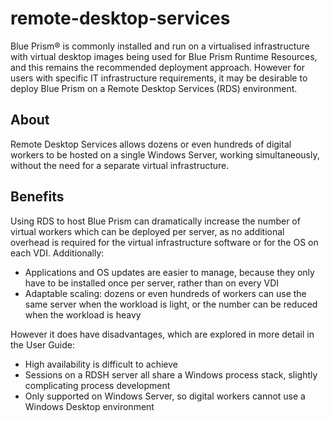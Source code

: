 # remote-desktop-services
Blue Prism® is commonly installed and run on a virtualised infrastructure with virtual desktop images being used for Blue Prism Runtime Resources, and this remains the recommended deployment approach. However for users with specific IT infrastructure requirements, it may be desirable to deploy Blue Prism on a Remote Desktop Services (RDS) environment.

## About
Remote Desktop Services allows dozens or even hundreds of digital workers to be hosted on a single Windows Server, working simultaneously, without the need for a separate virtual infrastructure.


## Benefits
Using RDS to host Blue Prism can dramatically increase the number of virtual workers which can be deployed per server, as no additional overhead is required for the virtual infrastructure software or for the OS on each VDI. Additionally:

* Applications and OS updates are easier to manage, because they only have to be installed once per server, rather than on every VDI
* Adaptable scaling: dozens or even hundreds of workers can use the same server when the workload is light, or the number can be reduced when the workload is heavy

However it does have disadvantages, which are explored in more detail in the User Guide:

* High availability is difficult to achieve
* Sessions on a RDSH server all share a Windows process stack, slightly complicating process development
* Only supported on Windows Server, so digital workers cannot use a Windows Desktop environment
